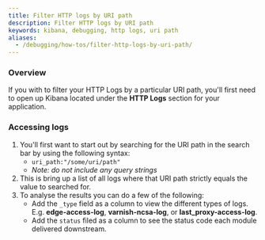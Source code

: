 ```yaml
---
title: Filter HTTP logs by URI path
description: Filter HTTP logs by URI path
keywords: kibana, debugging, http logs, uri path
aliases:
  - /debugging/how-tos/filter-http-logs-by-uri-path/
---
```


### Overview

If you with to filter your HTTP Logs by a particular URI path, you'll first need to open up Kibana located under the **HTTP Logs** section for your application.

### Accessing logs

1. You'll first want to start out by searching for the URI path in the search bar by using the following syntax:
    * `uri_path:"/some/uri/path"`
    * *Note: do not include any query strings*
1. This is bring up a list of all logs where that URI path strictly equals the value to searched for.
1. To analyse the results you can do a few of the following:
    * Add the `_type` field as a column to view the different types of logs. E.g. **edge-access-log**, **varnish-ncsa-log**, or **last_proxy-access-log**.
    * Add the `status` filed as a column to see the status code each module delivered downstream.